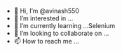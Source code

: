 - 👋 Hi, I’m @avinash550
- 👀 I’m interested in ...
- 🌱 I’m currently learning ...Selenium
- 💞️ I’m looking to collaborate on ...
- 📫 How to reach me ...

<!---
avinash550/avinash550 is a ✨ special ✨ repository because its `README.md` (this file) appears on your GitHub profile.
You can click the Preview link to take a look at your changes.
--->
